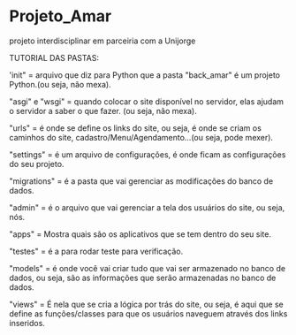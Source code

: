 # Projeto_Amar
projeto interdisciplinar em parceiria com a Unijorge




TUTORIAL DAS PASTAS:

'init"  = arquivo que diz para Python que a pasta "back_amar" é um projeto Python.(ou seja, não mexa).

"asgi" e "wsgi" = quando colocar o site disponível no servidor, elas ajudam o servidor a saber o que fazer. (ou seja, não mexa).

"urls" = é onde se define os links do site, ou seja, é onde se criam os caminhos do site, cadastro/Menu/Agendamento...(ou seja, pode mexer).

"settings" = é um arquivo de configurações, é onde ficam as configurações do seu projeto.

"migrations" = é a pasta que vai gerenciar as modificações do banco de dados.

"admin" = é o arquivo que vai gerenciar a tela dos usuários do site, ou seja, nós.

"apps" = Mostra quais são os aplicativos que se tem dentro do seu site.

"testes" = é a para rodar teste para verificação.

"models" = é onde você vai criar tudo que vai ser armazenado no banco de dados, ou seja, são as informações que serão armazenadas no banco de dados.

"views" = É nela que se cria a lógica por trás do site, ou seja, é aqui que se define as funções/classes para que os usuários naveguem através dos links inseridos.


